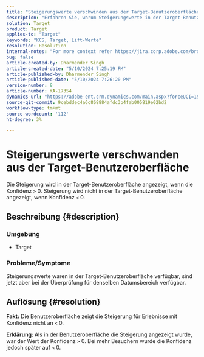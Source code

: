 ```yaml
---
title: "Steigerungswerte verschwinden aus der Target-Benutzeroberfläche"
description: "Erfahren Sie, warum Steigerungswerte in der Target-Benutzeroberfläche nicht mehr angezeigt werden."
solution: Target
product: Target
applies-to: "Target"
keywords: "KCS, Target, Lift-Werte"
resolution: Resolution
internal-notes: "For more context refer https://jira.corp.adobe.com/browse/TGT-41844"
bug: false
article-created-by: Dharmender Singh
article-created-date: "5/10/2024 7:25:19 PM"
article-published-by: Dharmender Singh
article-published-date: "5/10/2024 7:26:20 PM"
version-number: 8
article-number: KA-17354
dynamics-url: "https://adobe-ent.crm.dynamics.com/main.aspx?forceUCI=1&pagetype=entityrecord&etn=knowledgearticle&id=a798db06-030f-ef11-9f8a-6045bd006b25"
source-git-commit: 9cebddec4a6c868884afdc3b4fab005819e02bd2
workflow-type: tm+mt
source-wordcount: '112'
ht-degree: 3%

---
```


# Steigerungswerte verschwanden aus der Target-Benutzeroberfläche


Die Steigerung wird in der Target-Benutzeroberfläche angezeigt, wenn die Konfidenz `>`  0. Steigerung wird nicht in der Target-Benutzeroberfläche angezeigt, wenn Konfidenz `<`  0.

## Beschreibung {#description}


### <b>Umgebung</b>

- Target


### <b>Probleme/Symptome</b>

Steigerungswerte waren in der Target-Benutzeroberfläche verfügbar, sind jetzt aber bei der Überprüfung für denselben Datumsbereich verfügbar.


## Auflösung {#resolution}


<b>Fakt:</b> Die Benutzeroberfläche zeigt die Steigerung für Erlebnisse mit Konfidenz nicht an `<`  0.

<b>Erklärung: </b>Als in der Benutzeroberfläche die Steigerung angezeigt wurde, war der Wert der Konfidenz `>`  0. Bei mehr Besuchern wurde die Konfidenz jedoch später auf `<`  0.
